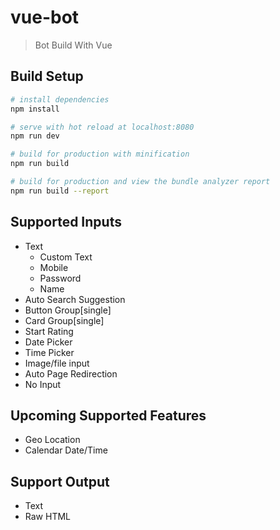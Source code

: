 # vue-bot

> Bot Build With Vue

## Build Setup

``` bash
# install dependencies
npm install

# serve with hot reload at localhost:8080
npm run dev

# build for production with minification
npm run build

# build for production and view the bundle analyzer report
npm run build --report
```

Supported Inputs
-----------------------
* Text 
  - Custom Text
  - Mobile
  - Password
  - Name
* Auto Search Suggestion
* Button Group[single]
* Card Group[single]
* Start Rating
* Date Picker
* Time Picker
* Image/file input
* Auto Page Redirection
* No Input

Upcoming Supported Features
---------------------------
* Geo Location
* Calendar Date/Time


Support Output
----------------
* Text
* Raw HTML
